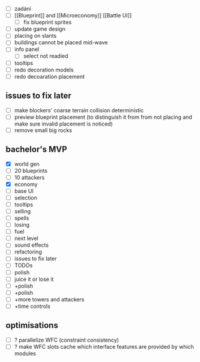 - [ ] zadání
- [ ] [[Blueprint]] and [[Microeconomy]] [[Battle UI]]
    - [ ] fix blueprint sprites
- [ ] update game design
- [ ] placing on slants
- [ ] buildings cannot be placed mid-wave
- [ ] info panel
    - [ ] select not readied
- [ ] tooltips
- [ ] redo decoration models
- [ ] redo decoaration placement

## issues to fix later
- [ ] make blockers' coarse terrain collision deterministic
- [ ] preview blueprint placement (to distinguish it from from not placing and make sure invalid placement is noticed)
- [ ] remove small big rocks

## bachelor's MVP
- [x] world gen
- [ ] 20 blueprints
- [ ] 10 attackers
- [x] economy
- [ ] base UI
- [ ] selection
- [ ] tooltips
- [ ] selling
- [ ] spells
- [ ] losing
- [ ] fuel
- [ ] next level
- [ ] sound effects
- [ ] refactoring
- [ ] issues to fix later
- [ ] TODOs
- [ ] polish
- [ ] juice it or lose it
- [ ] +polish
- [ ] +polish
- [ ] +more towers and attackers
- [ ] +time controls
## optimisations
- [ ] ? parallelize WFC (constraint consistency)
- [ ] ? make WFC slots cache which interface features are provided by which modules
